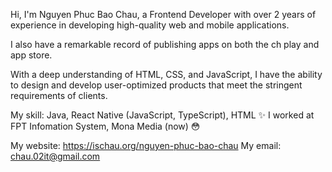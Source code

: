 Hi, I'm Nguyen Phuc Bao Chau, a Frontend Developer with over 2 years of experience in developing high-quality web and mobile applications. 

I also have a remarkable record of publishing apps on both the ch play and app store. 

With a deep understanding of HTML, CSS, and JavaScript, I have the ability to design and develop user-optimized products that meet the stringent requirements of clients.

My skill: Java, React Native (JavaScript, TypeScript), HTML ✨ 
I worked at FPT Infomation System, Mona Media (now) 😳

My website: https://ischau.org/nguyen-phuc-bao-chau
My email: chau.02it@gmail.com

<!---
chaudev/chaudev is a ✨ special ✨ repository because its `README.md` (this file) appears on your GitHub profile.
You can click the Preview link to take a look at your changes.
--->
